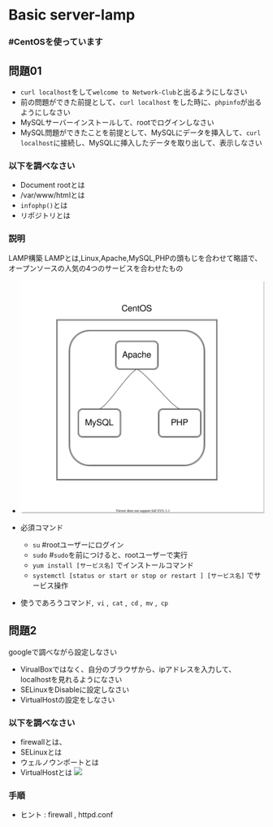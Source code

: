 # Basic server-lamp

### #CentOSを使っています
## 問題01


* `curl localhost`をして`welcome to Network-Club`と出るようにしなさい
* 前の問題ができた前提として、`curl localhost` をした時に、`phpinfo`が出るようにしなさい
* MySQLサーバーインストールして、rootでログインしなさい
* MySQL問題ができたことを前提として、MySQLにデータを挿入して、`curl localhost`に接続し、MySQLに挿入したデータを取り出して、表示しなさい

### 以下を調べなさい
- Document rootとは
- /var/www/htmlとは  
- `infophp()`とは
- リポジトリとは


### 説明
LAMP構築
LAMPとは,Linux,Apache,MySQL,PHPの頭もじを合わせて略語で、オープンソースの人気の4つのサービスを合わせたもの
- ![](basic_server.drawio.svg)

- 必須コマンド 　
  - `su` #rootユーザーにログイン
  - `sudo`  #`sudo`を前につけると、rootユーザーで実行
  - `yum install [サービス名]`   でインストールコマンド  
  - `systemctl [status or start or stop or restart ] [サービス名]`  でサービス操作



- 使うであろうコマンド,` vi` ,` cat` ,` cd` ,` mv` ,` cp` 

## 問題2
googleで調べながら設定しなさい

* VirualBoxではなく、自分のブラウザから、ipアドレスを入力して、localhostを見れるようになさい 
* SELinuxをDisableに設定しなさい
* VirtualHostの設定をしなさい

### 以下を調べなさい
- firewallとは、
- SELinuxとは
- ウェルノウンポートとは
- VirtualHostとは
![](https://proengineer.internous.co.jp/topics/wp-content/uploads/2017/08/git23.png)

### 手順

- ヒント : firewall  , httpd.conf  